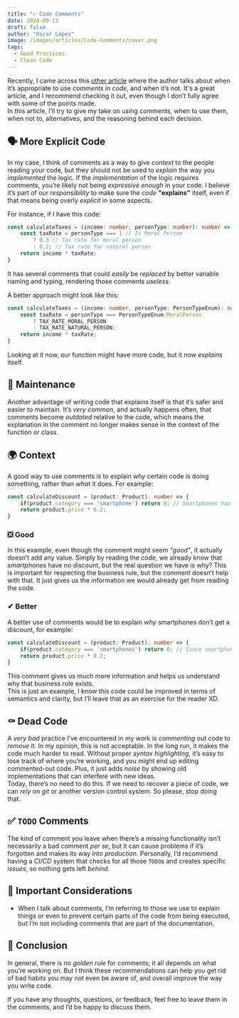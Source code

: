 ```yaml
---
title: "✍️ Code Comments" 
date: 2024-09-13
draft: false 
author: "Oscar López" 
image: /images/articles/Code-Comments/cover.png
tags: 
  - Good Practices
  - Clean Code
---
```


Recently, I came across this [other article](https://dev.to/grantdotdev/code-comments-are-not-evil-20o9?utm_source=pocket_shared) where the author talks about when it’s appropriate to use *comments* in *code*, and when it’s not. It's a great article, and I recommend checking it out, even though I don’t fully agree with some of the points made.  
In this article, I’ll try to give my take on using comments, when to use them, when not to, alternatives, and the reasoning behind each decision. 

## 🗣 More Explicit Code

In my case, I think of comments as a way to give *context* to the people reading your code, but they should not be used to *explain* the way you *implemented* the logic. If the *implementation* of the logic requires comments, you’re likely not being *expressive enough* in your code. I believe it’s part of our *responsibility* to make sure the *code* **"explains"** itself, even if that means being overly *explicit* in some aspects.  

For instance, if I have this code:

```ts
const calculateTaxes = (income: number, personType: number): number => {
	const taxRate = personType === 1 // Is Moral Person 
		? 0.3 // Tax rate for moral person 
		: 0.2; // Tax rate for natural person 
	return income * taxRate; 
}
```

It has several comments that could *easily* be *replaced* by better variable naming and typing, rendering those comments *useless*.

A better approach might look like this:

```ts
const calculateTaxes = (income: number, personType: PersonTypeEnum): number => {
	const taxRate = personType === PersonTypeEnum.MoralPerson 
		? TAX_RATE_MORAL_PERSON 
		: TAX_RATE_NATURAL_PERSON; 
	return income * taxRate; 
}
```

Looking at it now, our function might have more code, but it now *explains* itself.  

## 🧰 Maintenance  
Another advantage of writing code that explains itself is that it’s safer and easier to maintain. It’s *very common*, and actually happens often, that comments become *outdated* relative to the code, which means the explanation in the comment no longer makes sense in the context of the function or class.  

## 🌍 Context  
A good way to use comments is to explain *why* certain code is doing something, rather than *what* it does. For example:

```ts
const calculateDiscount = (product: Product): number => {
	if(product.category === 'smartphone') return 0; // Smartphones has 0 discount
	return product.price * 0.2;
}
```

### ❎ Good
In this example, even though the comment might seem *"good"*, it actually doesn’t add any value. Simply by reading the *code*, we already know that *smartphones* have no discount, but the real question we have is why? This is important for respecting the business rule, but the comment doesn’t help with that. It just gives us the information we would already get from reading the code.

### ✔ Better
A better use of comments would be to explain *why* smartphones don’t get a discount, for example:

```ts
const calculateDiscount = (product: Product): number => {
	if(product.category === 'smartphones') return 0; // Since smartphones are now made to order, they cannot have any discounts 
	return product.price * 0.2;
}
```

This comment gives us much more information and helps us understand why that business rule exists.  
This is just an example, I know this code could be improved in terms of semantics and clarity, but I’ll leave that as an exercise for the reader XD.

## ⚰ Dead Code  
A *very bad* practice I’ve encountered in my work is *commenting* out code to *remove* it. In my opinion, this is not acceptable. In the long run, it makes the code much harder to read. Without proper *syntax highlighting*, it’s easy to lose track of where you’re working, and you might end up editing commented-out code. Plus, it just adds *noise* by showing old implementations that can interfere with new ideas.  
Today, there’s no need to do this. If we need to recover a piece of code, we can *rely* on *git* or another version control system. So please, stop doing that.

## ✅ `TODO` Comments  
The kind of comment you leave when there’s a missing functionality isn’t necessarily a bad comment *per se*, but it can cause problems if it’s forgotten and makes its way into *production*. Personally, I’d recommend having a *CI/CD* system that checks for all those `TODO`s and creates specific *issues*, so nothing gets left *behind*.  

## 👀 Important Considerations  

- When I talk about comments, I’m referring to those we use to explain things or even to prevent certain parts of the code from being executed, but I’m not including comments that are part of the documentation.

## 📖 Conclusion

In general, there is no *golden rule* for comments; it all depends on what you’re working on. But I think these recommendations can help you get rid of bad habits you may not even be aware of, and overall improve the way you write code.

If you have any thoughts, questions, or feedback, feel free to leave them in the comments, and I’d be happy to discuss them.